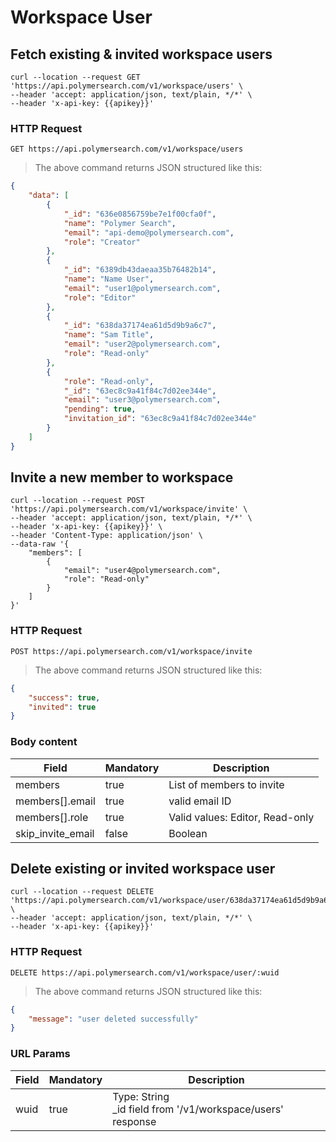 # Workspace User

## Fetch existing & invited workspace users

```shell
curl --location --request GET 'https://api.polymersearch.com/v1/workspace/users' \
--header 'accept: application/json, text/plain, */*' \
--header 'x-api-key: {{apikey}}'
```

### HTTP Request

`GET https://api.polymersearch.com/v1/workspace/users`

> The above command returns JSON structured like this:

```json
{
    "data": [
        {
            "_id": "636e0856759be7e1f00cfa0f",
            "name": "Polymer Search",
            "email": "api-demo@polymersearch.com",
            "role": "Creator"
        },
        {
            "_id": "6389db43daeaa35b76482b14",
            "name": "Name User",
            "email": "user1@polymersearch.com",
            "role": "Editor"
        },
        {
            "_id": "638da37174ea61d5d9b9a6c7",
            "name": "Sam Title",
            "email": "user2@polymersearch.com",
            "role": "Read-only"
        },
        {
            "role": "Read-only",
            "_id": "63ec8c9a41f84c7d02ee344e",
            "email": "user3@polymersearch.com",
            "pending": true,
            "invitation_id": "63ec8c9a41f84c7d02ee344e"
        }
    ]
}
```



## Invite a new member to workspace

```shell
curl --location --request POST 'https://api.polymersearch.com/v1/workspace/invite' \
--header 'accept: application/json, text/plain, */*' \
--header 'x-api-key: {{apikey}}' \
--header 'Content-Type: application/json' \
--data-raw '{
    "members": [
        {
            "email": "user4@polymersearch.com",
            "role": "Read-only"
        }
    ]
}'
```

### HTTP Request

`POST https://api.polymersearch.com/v1/workspace/invite`


> The above command returns JSON structured like this:

```json
{
    "success": true,
    "invited": true
}
```

### Body content

Field | Mandatory | Description
--------- | ------- | -----------
members | true | List of members to invite
members[].email | true | valid email ID
members[].role | true | Valid values: Editor, Read-only
skip_invite_email | false | Boolean



## Delete existing or invited workspace user

```shell
curl --location --request DELETE 'https://api.polymersearch.com/v1/workspace/user/638da37174ea61d5d9b9a6c7' \
--header 'accept: application/json, text/plain, */*' \
--header 'x-api-key: {{apikey}}'
```

### HTTP Request

`DELETE https://api.polymersearch.com/v1/workspace/user/:wuid`


> The above command returns JSON structured like this:

```json
{
    "message": "user deleted successfully"
}
```

### URL Params

Field | Mandatory | Description
--------- | ------- | -----------
wuid | true | Type: String<br /> _id field from '/v1/workspace/users' response
